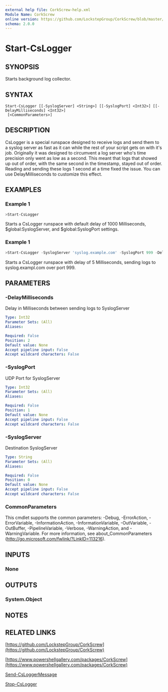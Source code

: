 ```yaml
---
external help file: CorkScrew-help.xml
Module Name: CorkScrew
online version: https://github.com/LockstepGroup/CorkScrew/blob/master/docs/cmdlets/Start-CsLogger.md
schema: 2.0.0
---
```


# Start-CsLogger

## SYNOPSIS
Starts background log collector.

## SYNTAX

```
Start-CsLogger [[-SyslogServer] <String>] [[-SyslogPort] <Int32>] [[-DelayMilliseconds] <Int32>]
 [<CommonParameters>]
```

## DESCRIPTION
CsLogger is a special runspace designed to receive logs and send them to a syslog server as fast as it can while the rest of your script gets on with it's job.  Originally it was designed to circumvent a log server who's time precision only went as low as a second. This meant that logs that showed up out of order, with the same second in the timestamp, stayed out of order. Reading and sending these logs 1 second at a time fixed the issue. You can use DelayMilliseconds to customize this effect.

## EXAMPLES

### Example 1
```powershell
>Start-CsLogger
```

Starts a CsLogger runspace with default delay of 1000 Milliseconds, $global:SyslogServer, and $global:SyslogPort settings.

### Example 1
```powershell
>Start-CsLogger -SyslogServer 'syslog.example.com' -SyslogPort 999 -DelayMilliseconds 5
```

Starts a CsLogger runspace with delay of 5 Milliseconds, sending logs to syslog.exampl.com over port 999.

## PARAMETERS

### -DelayMilliseconds
Delay in Milliseconds between sending logs to SyslogServer

```yaml
Type: Int32
Parameter Sets: (All)
Aliases:

Required: False
Position: 2
Default value: None
Accept pipeline input: False
Accept wildcard characters: False
```

### -SyslogPort
UDP Port for SyslogServer

```yaml
Type: Int32
Parameter Sets: (All)
Aliases:

Required: False
Position: 1
Default value: None
Accept pipeline input: False
Accept wildcard characters: False
```

### -SyslogServer
Destination SyslogServer

```yaml
Type: String
Parameter Sets: (All)
Aliases:

Required: False
Position: 0
Default value: None
Accept pipeline input: False
Accept wildcard characters: False
```

### CommonParameters
This cmdlet supports the common parameters: -Debug, -ErrorAction, -ErrorVariable, -InformationAction, -InformationVariable, -OutVariable, -OutBuffer, -PipelineVariable, -Verbose, -WarningAction, and -WarningVariable. For more information, see about_CommonParameters (http://go.microsoft.com/fwlink/?LinkID=113216).

## INPUTS

### None
## OUTPUTS

### System.Object
## NOTES

## RELATED LINKS

[https://github.com/LockstepGroup/CorkScrew](https://github.com/LockstepGroup/CorkScrew)

[https://www.powershellgallery.com/packages/CorkScrew](https://www.powershellgallery.com/packages/CorkScrew)

[Send-CsLoggerMessage](https://github.com/LockstepGroup/CorkScrew/blob/master/docs/cmdlets/Send-CsLoggerMessage.md)

[Stop-CsLogger](https://github.com/LockstepGroup/CorkScrew/blob/master/docs/cmdlets/Stop-CsLogger.md)